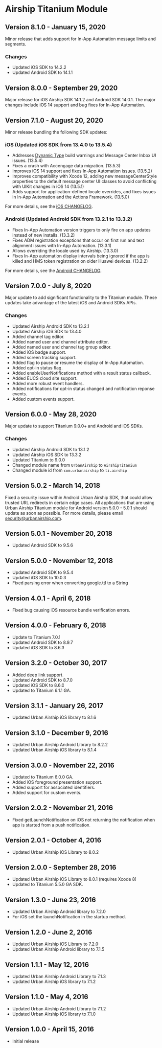 # Airship Titanium Module

## Version 8.1.0 - January 15, 2020

Minor release that adds support for In-App Automation message limits and segments.

### Changes
- Updated iOS SDK to 14.2.2
- Updated Android SDK to 14.1.1

## Version 8.0.0 - September 29, 2020
Major release for iOS Airship SDK 14.1.2 and Android SDK 14.0.1. The major changes include iOS 14 support and bug fixes for In-App Automation.

## Version 7.1.0 - August 20, 2020
Minor release bundling the following SDK updates:

### iOS (Updated iOS SDK from 13.4.0 to 13.5.4)
- Addresses [Dynamic Type](https://developer.apple.com/documentation/uikit/uifont/scaling_fonts_automatically) build warnings and Message Center Inbox UI issues. (13.5.4)
- Fixes a crash with Accengage data migration. (13.5.3)
- Improves iOS 14 support and fixes In-App Automation issues. (13.5.2)
- Improves compatibility with Xcode 12, adding new messageCenterStyle properties to the default message center UI classes to avoid conflicting with UIKit changes in iOS 14 (13.5.1)
- Adds support for application-defined locale overrides, and fixes issues in In-App Automation and the Actions Framework. (13.5.0)

For more details, see the [iOS CHANGELOG](https://github.com/urbanairship/ios-library/blob/13.5.4/CHANGELOG.md).

### Android (Updated Android SDK from 13.2.1 to 13.3.2)
- Fixes In-App Automation version triggers to only fire on app updates instead of new installs. (13.3.2)
- Fixes ADM registration exceptions that occur on first run and text alignment issues with In-App Automation. (13.3.1)
- Allows overriding the locale used by Airship. (13.3.0)
- Fixes In-App automation display intervals being ignored if the app is killed and HMS token registration on older Huawei devices. (13.2.2)

For more details, see the [Android CHANGELOG](https://github.com/urbanairship/android-library/blob/13.3.2/CHANGELOG.md).

## Version 7.0.0 - July 8, 2020
Major update to add significant functionality to the Titanium module. These updates take advantage of the latest iOS and Android SDKs APIs.

### Changes
- Updated Airship Android SDK to 13.2.1
- Updated Airship iOS SDK to 13.4.0
- Added channel tag editor.
- Added named user and channel attribute editor.
- Added named user and channel tag group editor.
- Added iOS badge support.
- Added screen tracking support.
- Added flag to pause or resume the display of In-App Automation.
- Added opt-in status flag.
- Added enableUserNotifications method with a result status callback.
- Added EUCS cloud site support.
- Added more robust event handlers.
- Added notifications for opt-in status changed and notification reponse events.
- Added custom events support.

## Version 6.0.0 - May 28, 2020
Major update to support Titanium 9.0.0+ and Android and iOS SDKs.

### Changes
- Updated Airship Android SDK to 13.1.2
- Updated Airship iOS SDK to 13.3.2
- Updated Titanium to 9.0.0
- Changed module name from `UrbanAirship` to `AirshipTitanium`
- Changed module id from `com.urbanairship` to `ti.airship`

## Version 5.0.2 - March 14, 2018
Fixed a security issue within Android Urban Airship SDK, that could allow
trusted URL redirects in certain edge cases. All applications that are using Urban Airship Titanium module for Android version 5.0.0 - 5.0.1 should update as soon as possible. For more details, please email security@urbanairship.com.

## Version 5.0.1 - November 20, 2018
- Updated Android SDK to 9.5.6

## Version 5.0.0 - November 12, 2018
- Updated Android SDK to 9.5.4
- Updated iOS SDK to 10.0.3
- Fixed parsing error when converting google.ttl to a String

## Version 4.0.1 - April 6, 2018
- Fixed bug causing iOS resource bundle verification errors.

## Version 4.0.0 - February 6, 2018
 - Update to Titanium 7.0.1
 - Updated Android SDK to 8.9.7
 - Updated iOS SDK to 8.6.3

## Version 3.2.0 - October 30, 2017
 - Added deep link support.
 - Updated Android SDK to 8.7.0
 - Updated iOS SDK to 8.6.0
 - Updated to Titanium 6.1.1 GA.

## Version 3.1.1 - January 26, 2017
 - Updated Urban Airship iOS library to 8.1.6

## Version 3.1.0 - December 9, 2016
 - Updated Urban Airship Android Library to 8.2.2
 - Updated Urban Airship iOS library to 8.1.4

## Version 3.0.0 - November 22, 2016
 - Updated to Titanium 6.0.0 GA.
 - Added iOS foreground presentation support.
 - Added support for associated identifiers.
 - Added support for custom events.

## Version 2.0.2 - November 21, 2016
 - Fixed getLaunchNotification on iOS not returning the notification when app is started from a push notification.

## Version 2.0.1 - October 4, 2016
 - Updated Urban Airship iOS Library to 8.0.2

## Version 2.0.0 - September 28, 2016
 - Updated Urban Airship iOS Library to 8.0.1 (requires Xcode 8)
 - Updated to Titanium 5.5.0 GA SDK.

## Version 1.3.0 - June 23, 2016
 - Updated Urban Airship Android library to 7.2.0
 - For iOS set the launchNotification in the startup method.

## Version 1.2.0 - June 2, 2016
 - Updated Urban Airship iOS Library to 7.2.0
 - Updated Urban Airship Android library to 7.1.5

## Version 1.1.1 - May 12, 2016
 - Updated Urban Airship Android Library to 7.1.3
 - Updated Urban Airship iOS library to 7.1.2

## Version 1.1.0 - May 4, 2016
 - Updated Urban Airship Android Library to 7.1.2
 - Updated Urban Airship iOS library to 7.1.0

## Version 1.0.0 - April 15, 2016
 - Initial release
